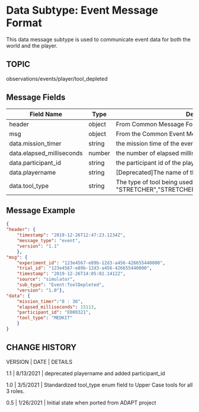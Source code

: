 # Data Subtype: Event Message Format
This data message subtype is used to communicate event data for both the world and the player. 

## TOPIC

observations/events/player/tool_depleted

## Message Fields

| Field Name | Type | Description
| --- | --- | ---|
| header | object | From Common Message Format section
| msg | object | From the Common Event Message Format section 
| data.mission_timer | string | the mission time of the event
| data.elapsed_milliseconds | number | the number of elapsed milliseconds since mission start
| data.participant_id | string | the participant id of the player being reported
| data.playername | string | [Deprecated]The name of the entity that changed state
| data.tool_type | string | The type of tool being used. From ENUM --> [ "MEDKIT", "STRETCHER","STRETCHER_OCCUPIED","HAMMER","NULL"]

## Message Example

```json
{
"header": {
	"timestamp": "2019-12-26T12:47:23.1234Z",
	"message_type": "event",
	"version": "1.1"
	},
"msg": {
	"experiment_id": "123e4567-e89b-12d3-a456-426655440000", 
    "trial_id": "123e4567-e89b-12d3-a456-426655440000",
	"timestamp": "2019-12-26T14:05:02.1412Z",
	"source": "simulator",
	"sub_type": "Event:ToolDepleted",
	"version": "1.0"},
"data": {
	"mission_timer":"8 : 36",
	"elapsed_milliseconds": 15113,
	"participant_id": "E000321",	
	"tool_type": "MEDKIT"
	}
}

```

## CHANGE HISTORY

VERSION | DATE | DETAILS

1.1 | 8/13/2021 | deprecated playername and added participant_id

1.0 | 3/5/2021 | Standardized tool_type enum field to Upper Case tools for all 3 roles. 

0.5 | 1/26/2021 | Initial state when ported from ADAPT project
